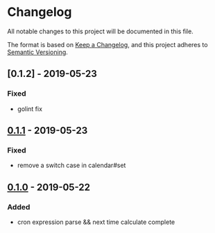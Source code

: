 # Changelog
All notable changes to this project will be documented in this file.

The format is based on [Keep a Changelog](https://keepachangelog.com/en/1.0.0/),
and this project adheres to [Semantic Versioning](https://semver.org/spec/v2.0.0.html).

## [0.1.2] - 2019-05-23
### Fixed
- golint fix

## [0.1.1] - 2019-05-23
### Fixed
- remove a switch case in calendar#set

## [0.1.0] - 2019-05-22
### Added
- cron expression parse && next time calculate complete

[0.1.1]: https://github.com/dongfg/gocronexpr/releases/tag/v0.1.2
[0.1.1]: https://github.com/dongfg/gocronexpr/releases/tag/v0.1.1
[0.1.0]: https://github.com/dongfg/gocronexpr/releases/tag/v0.1.0